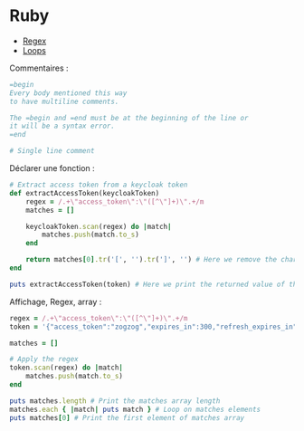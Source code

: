 # Ruby

- [Regex](https://www.rubyguides.com/2015/06/ruby-regex/)
- [Loops](https://www.rubyguides.com/ruby-tutorial/loops/)

Commentaires :

```ruby
=begin
Every body mentioned this way
to have multiline comments.

The =begin and =end must be at the beginning of the line or
it will be a syntax error.
=end

# Single line comment
```

Déclarer une fonction :

```ruby
# Extract access token from a keycloak token
def extractAccessToken(keycloakToken)
    regex = /.+\"access_token\":\"([^\"]+)\".+/m
    matches = []

    keycloakToken.scan(regex) do |match|
        matches.push(match.to_s)
    end

    return matches[0].tr('[', '').tr(']', '') # Here we remove the characters '[' and ']'
end

puts extractAccessToken(token) # Here we print the returned value of the function
```

Affichage, Regex, array :

```ruby
regex = /.+\"access_token\":\"([^\"]+)\".+/m
token = '{"access_token":"zogzog","expires_in":300,"refresh_expires_in":2400}'

matches = []

# Apply the regex
token.scan(regex) do |match|
    matches.push(match.to_s)
end

puts matches.length # Print the matches array length
matches.each { |match| puts match } # Loop on matches elements
puts matches[0] # Print the first element of matches array
```